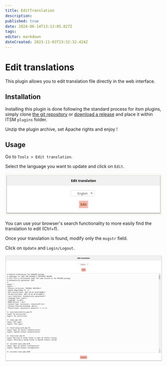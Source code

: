 ```yaml
---
title: EditTranslation
description: 
published: true
date: 2024-06-14T13:13:05.827Z
tags: 
editor: markdown
dateCreated: 2023-11-03T13:32:32.424Z
---
```


# Edit translations

This plugin allows you to edit translation file directly in the web interface.

## Installation

Installing this plugin is done following the standard process for itsm plugins, simply clone [the git repository](https://github.com/itsmng/edittraduction) or [download a release](https://github.com/itsmng/edittraduction/releases) and place it within ITSM `plugins` folder.

Unzip the plugin archive, set Apache rights and enjoy !

## Usage

Go to `Tools > Edit translation`.

Select the language you want to update and click on `Edit`.

![Select language](/edittraduction/edittraduction_select_language.png)

You can use your browser's search functionality to more easily find the translation to edit (Ctrl+f).

Once your translation is found, modify only the `msgstr` field.

Click on `Update` and `Login/Logout`.

![Update traduction](/edittraduction/edittraduction_update_traduction.png)